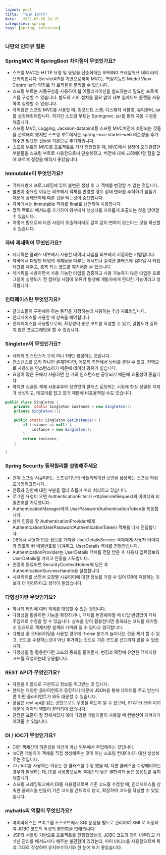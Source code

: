 ```yaml
---
layout: post
title:  "질문 10가지"
date:   2021-05-20 14:15
categories: spring
tags: [spring, interview]
---
```


### 나만의 인터뷰 질문

### SpringMVC 와 SpringBoot 차이점이 무엇인가요? 
- 스프링 MVC는 HTTP 요청 및 응답을 단순화하는 SPRING 프레임워크 내의 라이브러리입니다. ServletAPI를 기반으로하며 MVC는 핵심기능인 Model View Controller의 약자로 각 로직들을 분리할 수 있습니다.
- 스프링 부트는 자동구성을 사용하여 웹 어플리케이션을 빌드하는데 필요한 프로세스를 구성할 수 있습니다. 별도의 서버 설치를 필요 없이 내부 임베디드 톰켓을 사용하여 실행할 수 있습니다.
- 차이점은 스프링 MVC를 사용할 때, 컴포넌트 스캔, 디스패처 서블릿, 뷰리졸버, jar를 설정해줘야합니다. 하지만 스프링 부트는 Springmvc. jar를 통해 자동 구성을 해줍니다. 
- 스프링 MVC, Logging, Jackson-databind등 스프링 MVC버전에 호환되는 것들을 선택해야 했지만 스프링 부트에서는 spring-mvc-starter-web 의존성을 추가해주면 필요한 것들을 기본으로 추가해줍니다.
- 스프링 부트와 MVC를 프로젝트로 각각 진행했을 때, MVC에서 설정이 오래걸렸던 부분들을 스프링 부트로 사용함으로써 단순해졌고, 버전에 대해 고려해야할 점을 없애 빠르게 설정을 해줘서 좋았습니다.

### Immutable이 무엇인가요?
- 객체지향에 프로그래밍에 있어 불변은 생성 후 그 객체를 변경할 수 없는 것입니다.
- 불변이 중요한 이유는 외부에서 객체를 변경할 경우 상태 변화를 추적하기 힘들기 때문에 상태변화에 따른 것을 막는것이 중요합니다.
- 자바에서는 Immutable 객체를 final로 선언하여 사용합니다.
- 정적 팩토리 메서드를 추가하여 외부에서 생성자를 자유롭게 호출되는 것을 방어할 수 있습니다.
- 이렇게 함으로써 다른 사람이 호출하더라도 값이 값이 변하지 않는다는 것을 확신할 수 있습니다.


### 자바 제네릭이 무엇인가요?
- 제네릭은 클래스 내부에서 사용할 데이터 타입을 외부에서 지정하는 기법입니다.
- 자바에서 다양한 타입의 객체들을 다루는 메서드나 컬렉션 클래스에 컴파일 시 타입체크를 해주고, 중복 되는 코드를 제거해줄 수 있습니다.
- 제네릭을 사용하면서 사용 가능한 타입을 검증하고 사용 가능하지 않은 타입은 프로그램이 실행되기 전 컴파일 시점에 오류가 발생해 개발자에게 편리한 기능이라고 생각합니다.

### 인터페이스란 무엇인가요?
- 클래스들이 구현해야 하는 동작을 지정하는데 사용하는 추상 자료형입니다.
- 인터페이스를 사용할 때 상속을 해야합니다.
- 인터페이스를 사용함으로써, 확장성이 좋은 코드를 작성할 수 있고, 결합도가 강하지 않은 프로그래밍을 할 수 있습니다.

### Singleton이 무엇인가요?
- 객체의 인스턴스가 오직 하나 1개만 생성하는 것입니다.
- 인스턴스를 오직 하나만 존재한다면, 메모리 측면에서 낭비를 줄일 수 있고, 전역으로 사용되는 인스턴스이기 때문에 데이터 공유가 쉽습니다.
- 요청이 많은 곳에서 사용하면 한 개의 인스턴스만 공유되기 때문에 효율성이 좋습니다
- 하지만 싱글톤 객체 사용유무와 상관없이 클래스 로딩되는 시점에 항상 싱글톤 객체가 생성되고, 메모리를 잡고 있기 때문에 비효율적일 수도 있습니다.


```java
public class Singleton {
    private  static Singleton instance = new Singleton();
    private Singleton(){}

    public static Singleton getInstance() {
        if (istance == null) {
            instance = new Singleton();
        }
        return instance;
    }

}

```

### Spring Security 동작원리를 설명해주세요
- 먼저 스프링 시큐리티는 스프링기반의 어플리케이션 보안을 담당하는 스프링 하위 프레임워크입니다.
- 인증과 권한에 대한 부분을 필터 흐름에 따라 처리하고 있습니다.
- 로그인 요청이 오면 AuthenticationFilter가 HttpServletRequest의 아이디와 비밀번호를 가로챕니다.
- AuthenticationManager에게 UserPasswordAuthenticationToken을 위임합니다.
- 실제 인증을 할 AuthenticationProvider에게 Authentication(UserPasswordAuthenticationToken) 객체를 다시 전달합니다.
- DB에서 사용자 인증 정보를 가져올 UserDetailsService 객체에게 사용자 아이디와 암호화 된 비밀번호를 넘겨주고, UserDetails 객체를 전달받습니다.
- AuthenticationProvider는 UserDetails 객체를 전달 받은 후 사용자 입력정보와 UserDetails를 가지고 인증을 시도합니다.
- 인증이 완료되면 SecurityContextHolder에 담은 후 AuthenticationSuccessHandle을 실행합니다.
- 시큐리티를 쓰면서 요청별 시큐리티에 대한 정보를 가질 수 있어 DB에 저장하는 것보다 더 편리하다고 생각이 들었습니다.


### 다형성이란 무엇인가요?
- 하나의 타입에 여러 객체를 대입할 수 있는 것입니다.
- 다형성을 활용하면 기능을 확장하거나, 객체를 변경해야할 때 타입 변경없이 객체 주입으로 수정을 할 수 있습니다. 상속을 같이 활용한다면 중복되는 코드를 제거할 수 있으므로 객체지향 설계와 가까워 질 수 있다고 생각합니다.
- 다형성 중 오버라이딩을 사용할 경우에 if-else 분기가 늘어나는 것을 제거 할 수 있고, 코드를 수정하는것이 아닌 추가하는 것으로 기존 코드를 건드리지 않을 수 있습니다.
- 다형성을 잘 활용한다면 코드의 중복을 줄이면서, 변경과 확장에 유연한 객체지향 코드를 작성하는데 유용합니다.


### REST API가 무엇인가요?
- 자원을 이름으로 구분하고 정보를 주고받는 것 입니다.
- 현재는 다양한 클라이언트가 등장하기 때문에 JSON을 통해 데이터를 주고 받는다면 어떤 클라이언트가 와도 대응할 수 있습니다.
- 장점은 rest api를 읽는 것만으로도 무엇을 하는지 알 수 있으며, STATELESS 이기 때문에 각자의 역할이 분리되어 있습니다.
- 단점은 표준이 잘 정해져있지 않아 다양한 개발자들이 사용할 때 컨벤션이 지켜지기 어려울 수 있습니다.

### DI / IOC가 무엇인가요?
- DI란 객체간의 의존성을 자신이 아닌 외부에서 주입해주는 것입니다.
- IoC란 개발자가 객체를 직접 생성해주는 것이 아닌 스프링 컨테이너가 대신 생성해주는 것입니다.
- DI / IoC를 사용하는 이유는 한 클래스를 수정 했을 때, 다른 클래스를 수정해야하는 경우가 발생하는대, DI를 사용함으로써 객체간의 낮은 결합력과 높은 응집도를 유지해줍니다.
- 스프링 프레임워크에서 DI를 사용함으로써 기존 코드를 수정할 때, 인터페이스를 상속한 클래스를 만들어 기존 코드를 건드리지 않고, 확장하며 코드를 작성할 수 있었습니다.

### mybatis의 역할이 무엇인가요?
- 마이바티스는 프록그램 소스코드에서 SQL문장을 별도로 관리하여 XML로 저장하여 JDBC 코드의 작성의 불편함을 없애줍니다.
- JSP와 서블릿 기반으로 프로젝트를 진행했었는대, JDBC 코드의 양이 너무많고 커넥션 관리를 메서드마다 해주는 불편함이 있었는대, 마이 바티스를 사용함으로써 쿼리 그대로 작성하며 유지보수하기와 한 눈에 보기 좋았습니다.